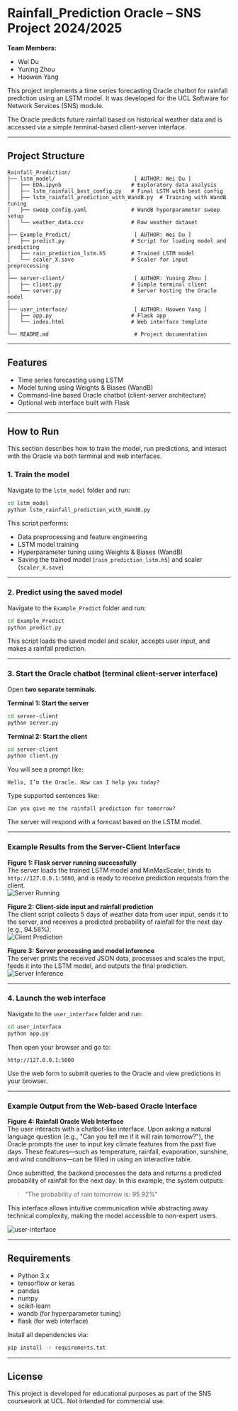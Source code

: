 # Rainfall_Prediction Oracle – SNS Project 2024/2025

**Team Members:**
- Wei Du
- Yuning Zhou
- Haowen Yang

This project implements a time series forecasting Oracle chatbot for rainfall prediction using an LSTM model. It was developed for the UCL Software for Network Services (SNS) module.

The Oracle predicts future rainfall based on historical weather data and is accessed via a simple terminal-based client-server interface.

---

## Project Structure

```text
Rainfall_Prediction/
├── lstm_model/                         [ AUTHOR: Wei Du ]
│   ├── EDA.ipynb                      # Exploratory data analysis
│   ├── lstm_rainfall_best_config.py   # Final LSTM with best config
│   ├── lstm_rainfall_prediction_with_WandB.py  # Training with WandB tuning
│   ├── sweep_config.yaml              # WandB hyperparameter sweep setup
│   └── weather_data.csv               # Raw weather dataset
│
├── Example_Predict/                    [ AUTHOR: Wei Du ]
│   ├── predict.py                     # Script for loading model and predicting
│   ├── rain_prediction_lstm.h5        # Trained LSTM model
│   └── scaler_X.save                  # Scaler for input preprocessing
│
├── server-client/                      [ AUTHOR: Yuning Zhou ]
│   ├── client.py                      # Simple terminal client
│   └── server.py                      # Server hosting the Oracle model
│
├── user_interface/                     [ AUTHOR: Haowen Yang ]
│   ├── app.py                         # Flask app
│   └── index.html                     # Web interface template
│
└── README.md                           # Project documentation
```

---

## Features

- Time series forecasting using LSTM
- Model tuning using Weights & Biases (WandB)
- Command-line based Oracle chatbot (client-server architecture)
- Optional web interface built with Flask

---

## How to Run

This section describes how to train the model, run predictions, and interact with the Oracle via both terminal and web interfaces.

### 1. Train the model

Navigate to the `lstm_model` folder and run:

```bash
cd lstm_model
python lstm_rainfall_prediction_with_WandB.py
```

This script performs:
- Data preprocessing and feature engineering
- LSTM model training
- Hyperparameter tuning using Weights & Biases (WandB)
- Saving the trained model (`rain_prediction_lstm.h5`) and scaler (`scaler_X.save`)

---

### 2. Predict using the saved model

Navigate to the `Example_Predict` folder and run:

```bash
cd Example_Predict
python predict.py
```

This script loads the saved model and scaler, accepts user input, and makes a rainfall prediction.

---

### 3. Start the Oracle chatbot (terminal client-server interface)

Open **two separate terminals**.

**Terminal 1: Start the server**

```bash
cd server-client
python server.py
```

**Terminal 2: Start the client**

```bash
cd server-client
python client.py
```

You will see a prompt like:

```
Hello, I’m the Oracle. How can I help you today?
```

Type supported sentences like:

```
Can you give me the rainfall prediction for tomorrow?
```

The server will respond with a forecast based on the LSTM model.

---

### Example Results from the Server-Client Interface

**Figure 1: Flask server running successfully**  
The server loads the trained LSTM model and MinMaxScaler, binds to `http://127.0.0.1:5000`, and is ready to receive prediction requests from the client.  
![Server Running](./1.png)

**Figure 2: Client-side input and rainfall prediction**  
The client script collects 5 days of weather data from user input, sends it to the server, and receives a predicted probability of rainfall for the next day (e.g., 94.58%).  
![Client Prediction](./2.png)

**Figure 3: Server processing and model inference**  
The server prints the received JSON data, processes and scales the input, feeds it into the LSTM model, and outputs the final prediction.  
![Server Inference](./3.png)

---

### 4. Launch the web interface

Navigate to the `user_interface` folder and run:

```bash
cd user_interface
python app.py
```

Then open your browser and go to:

```
http://127.0.0.1:5000
```
Use the web form to submit queries to the Oracle and view predictions in your browser.

---

### Example Output from the Web-based Oracle Interface

**Figure 4: Rainfall Oracle Web Interface**  
The user interacts with a chatbot-like interface. Upon asking a natural language question (e.g., "Can you tell me if it will rain tomorrow?"), the Oracle prompts the user to input key climate features from the past five days. These features—such as temperature, rainfall, evaporation, sunshine, and wind conditions—can be filled in using an interactive table.

Once submitted, the backend processes the data and returns a predicted probability of rainfall for the next day. In this example, the system outputs:  
> “The probability of rain tomorrow is: 95.92%”

This interface allows intuitive communication while abstracting away technical complexity, making the model accessible to non-expert users.

![user-interface](./user-interface.png)

---

## Requirements

- Python 3.x
- tensorflow or keras
- pandas
- numpy
- scikit-learn
- wandb (for hyperparameter tuning)
- flask (for web interface)

Install all dependencies via:

```bash
pip install -r requirements.txt
```

---

## License

This project is developed for educational purposes as part of the SNS coursework at UCL. Not intended for commercial use.
